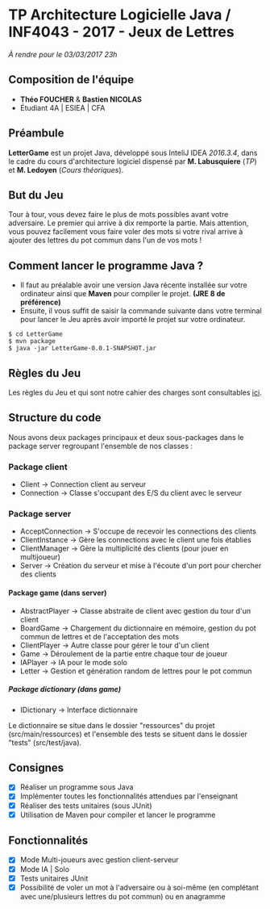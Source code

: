 # TP Architecture Logicielle Java / INF4043 - 2017 - Jeux de Lettres
*À rendre pour le 03/03/2017 23h*

## Composition de l'équipe
- **Théo FOUCHER** & **Bastien NICOLAS**
- Étudiant 4A | ESIEA | CFA

## Préambule
**LetterGame** est un projet Java, développé sous InteliJ IDEA *2016.3.4*, dans le cadre du cours d'architecture logiciel dispensé par **M. Labusquiere** (*TP*) et **M. Ledoyen** (*Cours théoriques*).


## But du Jeu
Tour à tour, vous devez faire le plus de mots possibles avant votre adversaire. Le premier qui arrive à dix remporte la partie. Mais attention, vous pouvez facilement vous faire voler des mots si votre rival arrive à ajouter des lettres du pot commun dans l'un de vos mots !

## Comment lancer le programme Java ?
- Il faut au préalable avoir une version Java récente installée sur votre ordinateur ainsi que **Maven** pour compiler le projet. **(JRE 8 de préférence)**
- Ensuite, il vous suffit de saisir la commande suivante dans votre terminal pour lancer le Jeu après avoir importé le projet sur votre ordinateur.

```
$ cd LetterGame
$ mvn package
$ java -jar LetterGame-0.0.1-SNAPSHOT.jar
```

## Règles du Jeu
Les règles du Jeu et qui sont notre cahier des charges sont consultables [ici](https://github.com/MLabusquiere/TP_4A_2017_Letter_Game/blob/master/Readme.md).

## Structure du code
Nous avons deux packages principaux et deux sous-packages dans le package server regroupant l'ensemble de nos classes :
### Package client
- Client -> Connection client au serveur
- Connection -> Classe s'occupant des E/S du client avec le serveur

### Package server
- AcceptConnection -> S'occupe de recevoir les connections des clients
- ClientInstance -> Gère les connections avec le client une fois établies
- ClientManager -> Gère la multiplicité des clients (pour jouer en multijoueur)
- Server -> Création du serveur et mise à l'écoute d'un port pour chercher des clients

#### Package game (dans server)
- AbstractPlayer -> Classe abstraite de client avec gestion du tour d'un client
- BoardGame -> Chargement du dictionnaire en mémoire, gestion du pot commun de lettres et de l'acceptation des mots
- ClientPlayer -> Autre classe pour gérer le tour d'un client
- Game -> Déroulement de la partie entre chaque tour de joueur
- IAPlayer -> IA pour le mode solo
- Letter -> Gestion et génération random de lettres pour le pot commun
	
##### Package dictionary (dans game)
- IDictionary -> Interface dictionnaire

Le dictionnaire se situe dans le dossier "ressources" du projet (src/main/ressources) et l'ensemble des tests se situent dans le dossier "tests" (src/test/java).

## Consignes
- [x] Réaliser un programme sous Java
- [x] Implémenter toutes les fonctionnalités attendues par l'enseignant
- [x] Réaliser des tests unitaires (sous JUnit)
- [x] Utilisation de Maven pour compiler et lancer le programme

## Fonctionnalités
- [x] Mode Multi-joueurs avec gestion client-serveur
- [x] Mode IA | Solo
- [x] Tests unitaires JUnit
- [x] Possibilité de voler un mot à l'adversaire ou à soi-même (en complétant avec une/plusieurs lettres du pot commun) ou en anagramme
